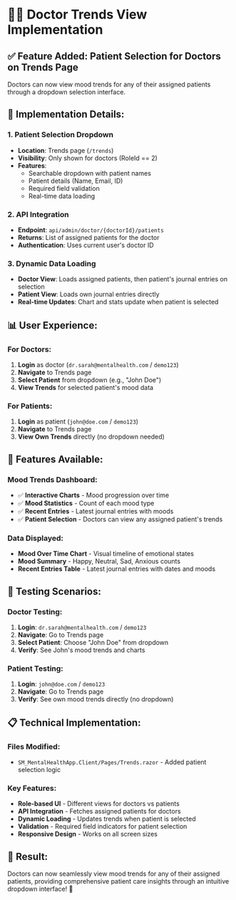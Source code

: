# 👨‍⚕️ **Doctor Trends View Implementation**

## ✅ **Feature Added: Patient Selection for Doctors on Trends Page**

Doctors can now view mood trends for any of their assigned patients through a dropdown selection interface.

## 🔧 **Implementation Details:**

### **1. Patient Selection Dropdown**

- **Location**: Trends page (`/trends`)
- **Visibility**: Only shown for doctors (RoleId == 2)
- **Features**:
  - Searchable dropdown with patient names
  - Patient details (Name, Email, ID)
  - Required field validation
  - Real-time data loading

### **2. API Integration**

- **Endpoint**: `api/admin/doctor/{doctorId}/patients`
- **Returns**: List of assigned patients for the doctor
- **Authentication**: Uses current user's doctor ID

### **3. Dynamic Data Loading**

- **Doctor View**: Loads assigned patients, then patient's journal entries on selection
- **Patient View**: Loads own journal entries directly
- **Real-time Updates**: Chart and stats update when patient is selected

## 📊 **User Experience:**

### **For Doctors:**

1. **Login** as doctor (`dr.sarah@mentalhealth.com` / `demo123`)
2. **Navigate** to Trends page
3. **Select Patient** from dropdown (e.g., "John Doe")
4. **View Trends** for selected patient's mood data

### **For Patients:**

1. **Login** as patient (`john@doe.com` / `demo123`)
2. **Navigate** to Trends page
3. **View Own Trends** directly (no dropdown needed)

## 🎯 **Features Available:**

### **Mood Trends Dashboard:**

- ✅ **Interactive Charts** - Mood progression over time
- ✅ **Mood Statistics** - Count of each mood type
- ✅ **Recent Entries** - Latest journal entries with moods
- ✅ **Patient Selection** - Doctors can view any assigned patient's trends

### **Data Displayed:**

- **Mood Over Time Chart** - Visual timeline of emotional states
- **Mood Summary** - Happy, Neutral, Sad, Anxious counts
- **Recent Entries Table** - Latest journal entries with dates and moods

## 🧪 **Testing Scenarios:**

### **Doctor Testing:**

1. **Login**: `dr.sarah@mentalhealth.com` / `demo123`
2. **Navigate**: Go to Trends page
3. **Select Patient**: Choose "John Doe" from dropdown
4. **Verify**: See John's mood trends and charts

### **Patient Testing:**

1. **Login**: `john@doe.com` / `demo123`
2. **Navigate**: Go to Trends page
3. **Verify**: See own mood trends directly (no dropdown)

## 📋 **Technical Implementation:**

### **Files Modified:**

- `SM_MentalHealthApp.Client/Pages/Trends.razor` - Added patient selection logic

### **Key Features:**

- **Role-based UI** - Different views for doctors vs patients
- **API Integration** - Fetches assigned patients for doctors
- **Dynamic Loading** - Updates trends when patient is selected
- **Validation** - Required field indicators for patient selection
- **Responsive Design** - Works on all screen sizes

## 🚀 **Result:**

Doctors can now seamlessly view mood trends for any of their assigned patients, providing comprehensive patient care insights through an intuitive dropdown interface! 🎯
